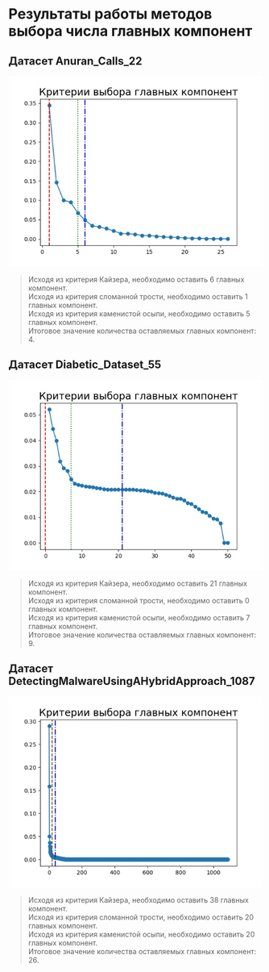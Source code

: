 # Результаты работы методов выбора числа главных компонент

## Датасет Anuran_Calls_22

![Anuran_Calls_Dataset_22_Criteries](https://github.com/xex238/Neural_Networks_2020/blob/main/Lab_2/Results/Anuran_Calls_Dataset_22_Criteries.jpeg?raw=true)

> Исходя из критерия Кайзера, необходимо оставить 6 главных компонент.<br/>
> Исходя из критерия сломанной трости, необходимо оставить 1 главных компонент.<br/>
> Исходя из критерия каменистой осыпи, необходимо оставить 5 главных компонент.<br/>
> Итоговое значение количества оставляемых главных компонент: 4.

## Датасет Diabetic_Dataset_55

![Anuran_Calls_Dataset_22_Criteries](https://github.com/xex238/Neural_Networks_2020/blob/main/Lab_2/Results/Diabetic_Dataset_55_Criteries.jpeg?raw=true)

> Исходя из критерия Кайзера, необходимо оставить 21 главных компонент.<br/>
> Исходя из критерия сломанной трости, необходимо оставить 0 главных компонент.<br/>
> Исходя из критерия каменистой осыпи, необходимо оставить 7 главных компонент.<br/>
> Итоговое значение количества оставляемых главных компонент: 9.

## Датасет DetectingMalwareUsingAHybridApproach_1087

![Anuran_Calls_Dataset_22_Criteries](https://github.com/xex238/Neural_Networks_2020/blob/main/Lab_2/Results/DetectingMalwareUsingAHybridApproach_Datasets_1087_Criteries.jpeg?raw=true)

> Исходя из критерия Кайзера, необходимо оставить 38 главных компонент.<br/>
> Исходя из критерия сломанной трости, необходимо оставить 20 главных компонент.<br/>
> Исходя из критерия каменистой осыпи, необходимо оставить 20 главных компонент.<br/>
> Итоговое значение количества оставляемых главных компонент: 26.